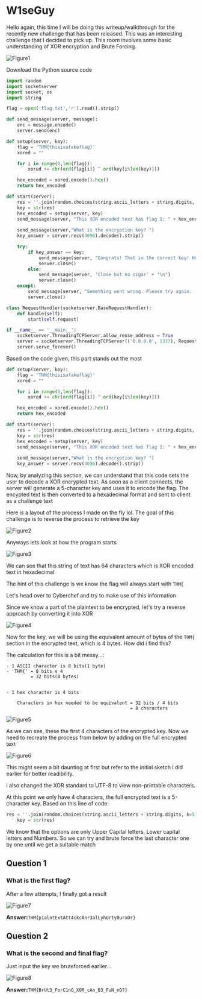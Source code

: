 # W1seGuy

Hello again, this time I will be doing this writeup/walkthrough for the recently new challenge that has been released. This was an interesting challenge that I decided to pick up. This room involves some basic understanding of XOR encryption and Brute Forcing.

![Figure1](./imgs/img1.png)

Download the Python source code

```python
import random
import socketserver 
import socket, os
import string

flag = open('flag.txt','r').read().strip()

def send_message(server, message):
    enc = message.encode()
    server.send(enc)

def setup(server, key):
    flag = 'THM{thisisafakeflag}' 
    xored = ""

    for i in range(0,len(flag)):
        xored += chr(ord(flag[i]) ^ ord(key[i%len(key)]))

    hex_encoded = xored.encode().hex()
    return hex_encoded

def start(server):
    res = ''.join(random.choices(string.ascii_letters + string.digits, k=5))
    key = str(res)
    hex_encoded = setup(server, key)
    send_message(server, "This XOR encoded text has flag 1: " + hex_encoded + "\n")
    
    send_message(server,"What is the encryption key? ")
    key_answer = server.recv(4096).decode().strip()

    try:
        if key_answer == key:
            send_message(server, "Congrats! That is the correct key! Here is flag 2: " + flag + "\n")
            server.close()
        else:
            send_message(server, 'Close but no cigar' + "\n")
            server.close()
    except:
        send_message(server, "Something went wrong. Please try again. :)\n")
        server.close()

class RequestHandler(socketserver.BaseRequestHandler):
    def handle(self):
        start(self.request)

if __name__ == '__main__':
    socketserver.ThreadingTCPServer.allow_reuse_address = True
    server = socketserver.ThreadingTCPServer(('0.0.0.0', 1337), RequestHandler)
    server.serve_forever()
```

Based on the code given, this part stands out the most

```python
def setup(server, key):
    flag = 'THM{thisisafakeflag}' 
    xored = ""

    for i in range(0,len(flag)):
        xored += chr(ord(flag[i]) ^ ord(key[i%len(key)]))

    hex_encoded = xored.encode().hex()
    return hex_encoded

def start(server):
    res = ''.join(random.choices(string.ascii_letters + string.digits, k=5))
    key = str(res)
    hex_encoded = setup(server, key)
    send_message(server, "This XOR encoded text has flag 1: " + hex_encoded + "\n")
    
    send_message(server,"What is the encryption key? ")
    key_answer = server.recv(4096).decode().strip()
```

Now, by analyzing this section, we can understand that this code sets the user to decode a XOR encrypted text. As soon as a client connects, the server will generate a 5-character key and uses it to encode the flag. The encypted text is then converted to a hexadecimal format and sent to client as a challenge text

Here is a layout of the process I made on the fly lol. The goal of this challenge is to reverse the process to retrieve the key

![Figure2](./imgs/img2.jpg)

Anyways lets look at how the program starts

![Figure3](./imgs/img3.png)

We can see that this string of text has 64 characters which is XOR encoded text in hexadecimal

The hint of this challenge is we know the flag will always start with `THM{`

Let's head over to Cyberchef and try to make use of this information

Since we know a part of the plaintext to be encrypted, let's try a reverse approach by converting it into XOR

![Figure4](./imgs/img4.png)

Now for the key, we will be using the equivalent amount of bytes of the `THM{` section in the encrypted text, which is 4 bytes. How did i find this?

The calculation for this is a bit messy...:

```
- 1 ASCII character is 8 bits(1 byte)
- 'THM{' = 8 bits x 4
         = 32 bits(4 bytes)


- 1 hex character is 4 bits

    Characters in hex needed to be equivalent = 32 bits / 4 bits
                                              = 8 characters                                              
```

![Figure5](./imgs/img6.png)

As we can see, these the first 4 characters of the encrypted key. Now we need to recreate the process from below by adding on the full encrypted text

![Figure6](./imgs/img7.png)

This might seem a bit daunting at first but refer to the initial sketch I did earlier for better readibility.

i also changed the XOR standard to UTF-8 to view non-printable characters.

At this point we only have 4 characters, the full encrypted text is a 5-character key. Based on this line of code:

```python
res = ''.join(random.choices(string.ascii_letters + string.digits, k=5))
    key = str(res)
```

We know that the options are only Upper Capital letters, Lower capital letters and Numbers. So we can try and brute force the last character one by one until we get a suitable match

## Question 1

### What is the first flag?

After a few attempts, I finally got a result 

![Figure7](./imgs/img8.png)

**Answer:**`THM{p1alntExtAtt4ckcAnr3alLyhUrty0urxOr}`


## Question 2

### What is the second and final flag?

Just input the key we bruteforced earlier...

![Figure8](./imgs/img9.png)

**Answer:**`THM{BrUt3_ForC1nG_XOR_cAn_B3_FuN_nO?}`









                 



